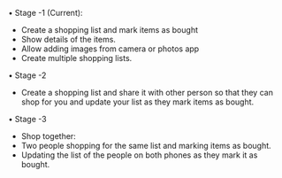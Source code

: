 •	Stage -1 (Current):
*	Create a shopping list and mark items as bought 
* Show details of the items.
* Allow adding images from camera or photos app
* Create multiple shopping lists.

•	Stage -2 
*  Create a shopping list and share it with other person so that they can shop for you and update your list as they mark items as bought.

•	Stage -3 
*	Shop together:
  * Two people shopping for the same list and marking items as bought.
  * Updating the list of the people on both phones as they mark it as bought.
